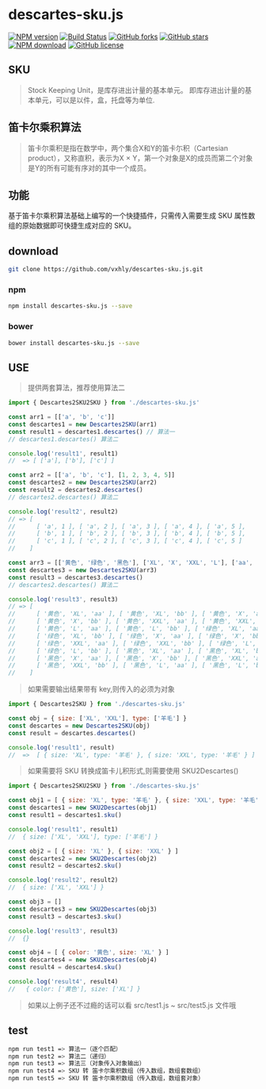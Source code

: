 # descartes-sku.js

[![NPM version](https://img.shields.io/npm/v/descartes-sku.js.svg?style=flat-square)](https://www.npmjs.com/package/descartes-sku.js) [![Build Status](https://travis-ci.org/vxhly/descartes-sku.js.svg?branch=master)](https://travis-ci.org/vxhly/descartes-sku.js) [![GitHub forks](https://img.shields.io/github/forks/vxhly/descartes-sku.js.svg)](https://github.com/vxhly/descartes-sku.js/network) [![GitHub stars](https://img.shields.io/github/stars/vxhly/descartes-sku.js.svg)](https://github.com/vxhly/descartes-sku.js/stargazers) [![NPM download](https://img.shields.io/npm/dm/descartes-sku.js.svg?style=flat-square)](https://npmjs.org/package/descartes-sku.js) [![GitHub license](https://img.shields.io/github/license/vxhly/descartes-sku.js.svg)](https://github.com/vxhly/descartes-sku.js/blob/master/LICENSE)

## SKU

> Stock Keeping Unit，是库存进出计量的基本单元。 即库存进出计量的基本单元，可以是以件，盒，托盘等为单位.

## 笛卡尔乘积算法

> 笛卡尔乘积是指在数学中，两个集合X和Y的笛卡尓积（Cartesian product），又称直积，表示为X × Y，第一个对象是X的成员而第二个对象是Y的所有可能有序对的其中一个成员。

## 功能

基于笛卡尔乘积算法基础上编写的一个快捷插件，只需传入需要生成 SKU 属性数组的原始数据即可快捷生成对应的 SKU。 

## download

```bash
git clone https://github.com/vxhly/descartes-sku.js.git
```

### npm

```bash
npm install descartes-sku.js --save
```

### bower

```bash
bower install descartes-sku.js --save
```

## USE

> 提供两套算法，推荐使用算法二

```javascript
import { Descartes2SKU2SKU } from './descartes-sku.js'

const arr1 = [['a', 'b', 'c']]
const descartes1 = new Descartes2SKU(arr1)
const result1 = descartes1.descartes() // 算法一
// descartes1.descartes() 算法二

console.log('result1', result1)
//  => [ ['a'], ['b'], ['c'] ]

const arr2 = [['a', 'b', 'c'], [1, 2, 3, 4, 5]]
const descartes2 = new Descartes2SKU(arr2)
const result2 = descartes2.descartes()
// descartes2.descartes() 算法二

console.log('result2', result2)
// => [ 
//      [ 'a', 1 ], [ 'a', 2 ], [ 'a', 3 ], [ 'a', 4 ], [ 'a', 5 ],
//      [ 'b', 1 ], [ 'b', 2 ], [ 'b', 3 ], [ 'b', 4 ], [ 'b', 5 ],
//      [ 'c', 1 ], [ 'c', 2 ], [ 'c', 3 ], [ 'c', 4 ], [ 'c', 5 ] 
//    ]   

const arr3 = [['黄色', '绿色', '黑色'], ['XL', 'X', 'XXL', 'L'], ['aa', 'bb']]
const descartes3 = new Descartes2SKU(arr3)
const result3 = descartes3.descartes()
// descartes2.descartes() 算法二

console.log('result3', result3)
// => [ 
//      [ '黄色', 'XL', 'aa' ], [ '黄色', 'XL', 'bb' ], [ '黄色', 'X', 'aa' ],
//      [ '黄色', 'X', 'bb' ], [ '黄色', 'XXL', 'aa' ], [ '黄色', 'XXL', 'bb' ],
//      [ '黄色', 'L', 'aa' ], [ '黄色', 'L', 'bb' ], [ '绿色', 'XL', 'aa' ],
//      [ '绿色', 'XL', 'bb' ], [ '绿色', 'X', 'aa' ], [ '绿色', 'X', 'bb' ],
//      [ '绿色', 'XXL', 'aa' ], [ '绿色', 'XXL', 'bb' ], [ '绿色', 'L', 'aa' ],
//      [ '绿色', 'L', 'bb' ], [ '黑色', 'XL', 'aa' ], [ '黑色', 'XL', 'bb' ],
//      [ '黑色', 'X', 'aa' ], [ '黑色', 'X', 'bb' ], [ '黑色', 'XXL', 'aa' ],
//      [ '黑色', 'XXL', 'bb' ], [ '黑色', 'L', 'aa' ], [ '黑色', 'L', 'bb' ] 
//    ]
```

> 如果需要输出结果带有 key,则传入的必须为对象

```javascript
import { Descartes2SKU } from './descartes-sku.js'

const obj = { size: ['XL', 'XXL'], type: ['羊毛'] }
const descartes = new Descartes2SKU(obj)
const result = descartes.descartes()

console.log('result1', result)
//  =>  [ { size: 'XL', type: '羊毛' }, { size: 'XXL', type: '羊毛' } ]
```

> 如果需要将 SKU 转换成笛卡儿积形式,则需要使用 SKU2Descartes()

```javascript
import { Descartes2SKU2SKU } from './descartes-sku.js'

const obj1 = [ { size: 'XL', type: '羊毛' }, { size: 'XXL', type: '羊毛' } ]
const descartes1 = new SKU2Descartes(obj1)
const result1 = descartes1.sku()

console.log('result1', result1)
//  { size: ['XL', 'XXL'], type: ['羊毛'] }

const obj2 = [ { size: 'XL' }, { size: 'XXL' } ]
const descartes2 = new SKU2Descartes(obj2)
const result2 = descartes2.sku()

console.log('result2', result2)
//  { size: ['XL', 'XXL'] }

const obj3 = []
const descartes3 = new SKU2Descartes(obj3)
const result3 = descartes3.sku()

console.log('result3', result3)
//  {}

const obj4 = [ { color: '黄色', size: 'XL' } ]
const descartes4 = new SKU2Descartes(obj4)
const result4 = descartes4.sku()

console.log('result4', result4)
//   { color: ['黄色'], size: ['XL'] }
```

> 如果以上例子还不过瘾的话可以看 src/test1.js ~ src/test5.js 文件哦

## test

```bash
npm run test1 => 算法一（逐个匹配）
npm run test2 => 算法二（递归）
npm run test3 => 算法三（对象传入对象输出）
npm run test4 => SKU 转 笛卡尔乘积数组（传入数组，数组套数组）
npm run test5 => SKU 转 笛卡尔乘积数组（传入数组，数组套对象）
```
